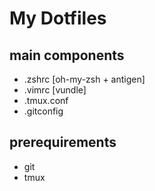 # My Dotfiles

## main components
- .zshrc [oh-my-zsh + antigen]
- .vimrc [vundle]
- .tmux.conf
- .gitconfig

## prerequirements
- git 
- tmux
